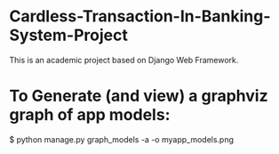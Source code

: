 # Cardless-Transaction-In-Banking-System-Project

This is an academic project based on Django Web Framework.

# To Generate (and view) a graphviz graph of app models:

$ python manage.py graph_models -a -o myapp_models.png
